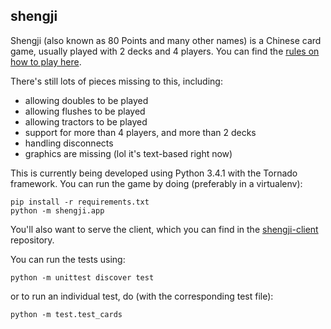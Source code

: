 shengji
---
Shengji (also known as 80 Points and many other names) is a Chinese card game, usually played with 2 decks and 4 players. You can find the [rules on how to play here](http://www.pagat.com/kt5/tractor.html).

There's still lots of pieces missing to this, including:

- allowing doubles to be played
- allowing flushes to be played
- allowing tractors to be played
- support for more than 4 players, and more than 2 decks
- handling disconnects
- graphics are missing (lol it's text-based right now)

This is currently being developed using Python 3.4.1 with the Tornado framework. You can run the game by doing (preferably in a virtualenv):

```shell
pip install -r requirements.txt
python -m shengji.app
```

You'll also want to serve the client, which you can find in the [shengji-client](http://github.com/joshcai/shengji-client) repository.

You can run the tests using:

```shell
python -m unittest discover test
```

or to run an individual test, do (with the corresponding test file): 

```shell
python -m test.test_cards
```
